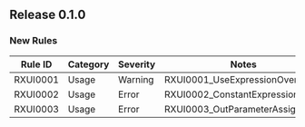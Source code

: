 ## Release 0.1.0

### New Rules

Rule ID | Category | Severity | Notes
--------|----------|----------|--------------------
RXUI0001| Usage    |  Warning | RXUI0001_UseExpressionOverride
RXUI0002| Usage    |  Error   | RXUI0002_ConstantExpressions
RXUI0003| Usage    |  Error   | RXUI0003_OutParameterAssignment
